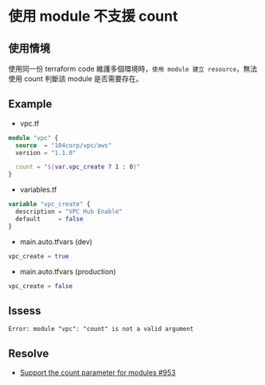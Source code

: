 # 使用 module 不支援 count

## 使用情境

使用同一份 terraform code 維護多個環境時，`使用 module 建立 resource`，無法使用 count 判斷該 module 是否需要存在。

## Example

- vpc.tf
```terraform
module "vpc" {
  source  = "104corp/vpc/aws"
  version = "1.1.0"

  count = "${var.vpc_create ? 1 : 0}"
}
```

- variables.tf
```terraform
variable "vpc_create" {
  description = "VPC Hub Enable"
  default     = false
}
```

- main.auto.tfvars (dev)
```terraform
vpc_create = true
```

- main.auto.tfvars (production)
```terraform
vpc_create = false
```

## Issess

```
Error: module "vpc": "count" is not a valid argument
```

## Resolve

- [Support the count parameter for modules #953](https://github.com/hashicorp/terraform/issues/953)